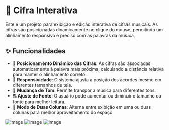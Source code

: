# 🎸 Cifra Interativa

Este é um projeto para exibição e edição interativa de cifras musicais. As cifras são posicionadas dinamicamente no clique do mouse, permitindo um alinhamento responsivo e preciso com as palavras da música.

## ✨ Funcionalidades

- 📌 **Posicionamento Dinâmico das Cifras**: As cifras são associadas automaticamente à palavra mais próxima, calculando a distância relativa para manter o alinhamento correto.
- 🔄 **Responsividade**: O sistema ajusta a posição dos acordes mesmo em diferentes tamanhos de tela.
- 🎼 **Mudança de Tom**: Permite transpor a música para diferentes tons.
- 🔠 **Ajuste de Fonte**: O usuário pode aumentar ou diminuir o tamanho da fonte para melhor leitura.
- 📑 **Modo de Duas Colunas**: Alterna entre exibição em uma ou duas colunas para melhor aproveitamento do espaço.


![image](https://github.com/user-attachments/assets/df606b79-8866-4798-a18d-bd0d78be6e3b)
![image](https://github.com/user-attachments/assets/9f1116cd-b944-46c4-a235-7a1987668b4d)
![image](https://github.com/user-attachments/assets/3ec56d75-4618-46fb-ba45-7d7b148fcc99)


